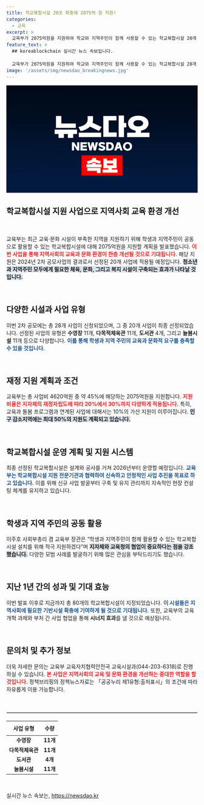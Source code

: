 ```yaml
---
title: 학교복합시설 20곳 확충에 2075억 원 지원!
categories:
  - 교육
excerpt: >
  교육부가 2075억원을 지원하여 학교와 지역주민이 함께 사용할 수 있는 학교복합시설 20개 사업을 선정했습니다. 체육관, 수영장 등 다양한 시설이 포함되어 2026년 운영을 목표로 진행됩니다. 학생과 지역사회의 미래가 여기에 달려 있습니다!
feature_text: >
  ## koreablockchain 실시간 뉴스 속보입니다.

  교육부가 2075억원을 지원하여 학교와 지역주민이 함께 사용할 수 있는 학교복합시설 20개 사업을 선정했습니다. 체육관, 수영장 등 다양한 시설이 포함되어 2026년 운영을 목표로 진행됩니다. 학생과 지역사회의 미래가 여기에 달려 있습니다!
image: '/assets/img/newsdao_breakingnews.jpg'
---
```


<p><img src="/assets/img/newsdao_breakingnews.jpg" alt="koreablockchain 속보" /></p>

<h2 data-ke-size="size26">학교복합시설 지원 사업으로 지역사회 교육 환경 개선</h2>

<p data-ke-size="size16">&nbsp;</p>

<p>교육부는 최근 교육·문화 시설이 부족한 지역을 지원하기 위해 학생과 지역주민이 공동으로 활용할 수 있는 학교복합시설에 대해 2075억원을 지원할 계획을 발표했습니다. <b><span style="color: #ee2323;">이번 사업을 통해 지역사회의 교육과 문화 환경이 한층 개선될 것으로 기대됩니다.</span></b> 해당 지원은 2024년 2차 공모사업의 결과로서 선정된 20개 사업에 적용될 예정입니다. <b><span style="background-color: #21538527;">청소년과 지역주민 모두에게 필요한 체육, 문화, 그리고 복지 시설이 구축되는 효과가 나타날 것입니다.</span></b> </p>

<p data-ke-size="size16">&nbsp;</p>

<h2 data-ke-size="size26">다양한 시설과 사업 유형</h2>

<p>이번 2차 공모에는 총 28개 사업이 신청되었으며, 그 중 20개 사업이 최종 선정되었습니다. 선정된 사업의 유형은 <b>수영장</b> 11개, <b>다목적체육관</b> 11개, <b>도서관</b> 4개, 그리고 <b>늘봄시설</b> 11개 등으로 다양합니다. <b><span style="color: #1a5490;">이를 통해 학생과 지역 주민의 교육과 문화적 요구를 충족할 수 있을 것입니다.</span></b></p>

<p data-ke-size="size16">&nbsp;</p>

<h2 data-ke-size="size26">재정 지원 계획과 조건</h2>

<p>교육부는 총 사업비 4620억원 중 약 45%에 해당하는 2075억원을 지원합니다. <b><span style="color: #ee2323;">지원 비율은 지자체의 재정자립도에 따라 20%에서 30%까지 다양하게 적용됩니다.</span></b> 특히, 교육과 돌봄 프로그램과 연계된 사업에 대해서는 10%의 가산 지원이 이루어집니다. <b><span style="background-color: #21538527;">인구 감소지역에는 최대 50%의 지원도 계획되고 있습니다.</span></b></p>

<p data-ke-size="size16">&nbsp;</p>

<h2 data-ke-size="size26">학교복합시설 운영 계획 및 지원 시스템</h2>

<p>최종 선정된 학교복합시설은 설계와 공사를 거쳐 2026년부터 운영할 예정입니다. <b><span style="color: #1a5490;">교육부는 학교복합시설 지원 전문기관과 협력하여 신속하고 안정적인 사업 추진을 목표로 하고 있습니다.</span></b> 이를 위해 신규 사업 발굴부터 구축 및 유지 관리까지 지속적인 현장 컨설팅 체계를 유지하고 있습니다.</p>

<p data-ke-size="size16">&nbsp;</p>

<h2 data-ke-size="size26">학생과 지역 주민의 공동 활용</h2>

<p>이주호 사회부총리 겸 교육부 장관은 “학생과 지역주민이 함께 활용할 수 있는 학교복합시설 설치를 위해 적극 지원하겠다”며 <b><span style="background-color: #21538527;">지자체와 교육청의 협업이 중요하다는 점을 강조했습니다.</span></b> 다양한 모범 사례를 발굴하기 위해 많은 관심을 부탁드리기도 했습니다.</p>

<p data-ke-size="size16">&nbsp;</p>

<h2 data-ke-size="size26">지난 1년 간의 성과 및 기대 효능</h2>

<p>이번 발표 이후로 지금까지 총 80개의 학교복합시설이 지정되었습니다. <b><span style="color: #1a5490;">이 시설들은 지역사회에 필요한 기반시설 확충에 기여하게 될 것으로 기대됩니다.</span></b> 또한, 교육부의 교육 개혁 과제와 부처 간 사업 협업을 통해 <b>시너지 효과</b>를 낼 것으로 예상됩니다.</p>

<p data-ke-size="size16">&nbsp;</p>

<h2 data-ke-size="size26">문의처 및 추가 정보</h2>

<p>더욱 자세한 문의는 교육부 교육자치협력안전국 교육시설과(044-203-6318)로 진행하실 수 있습니다. <b><span style="color: #ee2323;">본 사업은 지역사회의 교육 및 문화 환경을 개선하는 중대한 역할을 할 것입니다.</span></b> 정책브리핑의 정책뉴스자료는 「공공누리 제1유형:출처표시」의 조건에 따라 자유롭게 이용 가능합니다. </p>

<p data-ke-size="size16">&nbsp;</p>

<hr style="border: 1px solid #d0d0d0; margin: 20px 0;"/>

<table style="width: 100%; border-collapse: collapse;">
  <thead>
    <tr>
      <th style="text-align: center; height: 30px;">사업 유형</th>
      <th style="text-align: center; height: 30px;">수량</th>
    </tr>
  </thead>
  <tbody>
    <tr>
      <td style="text-align: center; height: 17px;"><b>수영장</b></td>
      <td style="text-align: center; height: 17px;"><b>11개</b></td>
    </tr>
    <tr>
      <td style="text-align: center; height: 17px;"><b>다목적체육관</b></td>
      <td style="text-align: center; height: 17px;"><b>11개</b></td>
    </tr>
    <tr>
      <td style="text-align: center; height: 17px;"><b>도서관</b></td>
      <td style="text-align: center; height: 17px;"><b>4개</b></td>
    </tr>
    <tr>
      <td style="text-align: center; height: 17px;"><b>늘봄시설</b></td>
      <td style="text-align: center; height: 17px;"><b>11개</b></td>
    </tr>
  </tbody>
</table>

<p data-ke-size="size16">&nbsp;</p>
실시간 뉴스 속보는, <a href="https://newsdao.kr" rel="dofollow">https://newsdao.kr</a>


